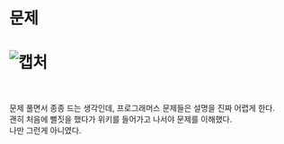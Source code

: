 문제
==
![캡처](https://user-images.githubusercontent.com/73854324/123735136-a0ab0f00-d8d9-11eb-92db-4d5d5dc7c8ab.PNG)
<br><br>
==
문제 풀면서 종종 드는 생각인데, 프로그래머스 문제들은 설명을 진짜 어렵게 한다.   
괜히 처음에 뻘짓을 했다가 위키를 들어가고 나서야 문제를 이해했다.   
나만 그런게 아니였다.